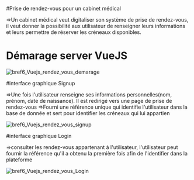 #Prise de rendez-vous pour un cabinet médical

=>Un cabinet médical veut digitaliser son système de prise de rendez-vous, il veut donner la possibilité aux utilisateur de renseigner leurs informations et leurs permettre de réserver les créneaux disponibles.

 
# Démarage server VueJS

![bref6_Vuejs_rendez_vous_demarage](https://user-images.githubusercontent.com/77145529/124587225-4832bf00-de4f-11eb-9b80-856895871d7a.gif)


#interface graphique Signup

=>Une fois l'utilisateur renseigne ses informations personnelles(nom, prénom, date de naissance). Il est redirigé vers une page de prise de rendez-vous
=>Fourni une référence unique qui identifie l'utilisateur dans la base de donnée et sert pour identifier les créneaux qui lui appartien


![bref6_Vuejs_rendez_vous_signup](https://user-images.githubusercontent.com/77145529/124587337-6b5d6e80-de4f-11eb-8c9e-160e5843693f.gif)


#interface graphique Login

=>consulter les rendez-vous appartenant à l'utilisateur, l'utilisateur peut fournir la référence qu'il a obtenu la première fois afin de l'identifier dans la plateforme 



![bref6_Vuejs_rendez_vous_Login](https://user-images.githubusercontent.com/77145529/124587752-e6bf2000-de4f-11eb-9c1a-3e497d8e592e.gif)

